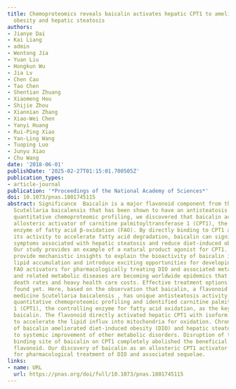 ```yaml
---
title: Chemoproteomics reveals baicalin activates hepatic CPT1 to ameliorate diet-induced
  obesity and hepatic steatosis
authors:
- Jianye Dai
- Kai Liang
- admin
- Wentong Jia
- Yuan Liu
- Hongkun Wu
- Jia Lv
- Chen Cao
- Tao Chen
- Shentian Zhuang
- Xiaomeng Hou
- Shijie Zhou
- Xiannian Zhang
- Xiao-Wei Chen
- Yanyi Huang
- Rui-Ping Xiao
- Yan-Ling Wang
- Tuoping Luo
- Junyu Xiao
- Chu Wang
date: '2018-06-01'
publishDate: '2025-02-27T01:15:01.700505Z'
publication_types:
- article-journal
publication: '*Proceedings of the National Academy of Sciences*'
doi: 10.1073/pnas.1801745115
abstract: Significance  Baicalin is a major flavonoid component from the herbal medicine
  Scutellaria baicalensis that has been shown to have an antisteatosis effect. Through
  quantitative chemoproteomic profiling, we discovered that baicalin acts as a natural
  allosteric activator of carnitine palmitoyltransferase 1 (CPT1), the rate-limiting
  enzyme of fatty acid β-oxidation (FAO). By directly binding to CPT1 and activating
  its activity to accelerate fatty acid degradation, baicalin can significantly ameliorate
  symptoms associated with hepatic steatosis and reduce diet-induced obesity (DIO).
  Our study provides an example of a natural product agonist for CPT1. The results
  provide mechanistic insights to explain the bioactivity of baicalin in reducing
  lipid accumulation and introduce exciting opportunities for developing novel flavonoid-based
  FAO activators for pharmacologically treating DIO and associated metabolic disorders.  ,   Obesity
  and related metabolic diseases are becoming worldwide epidemics that lead to increased
  death rates and heavy health care costs. Effective treatment options have not been
  found yet. Here, based on the observation that baicalin, a flavonoid from the herbal
  medicine Scutellaria baicalensis , has unique antisteatosis activity, we performed
  quantitative chemoproteomic profiling and identified carnitine palmitoyltransferase
  1 (CPT1), the controlling enzyme for fatty acid oxidation, as the key target of
  baicalin. The flavonoid directly activated hepatic CPT1 with isoform selectivity
  to accelerate the lipid influx into mitochondria for oxidation. Chronic treatment
  of baicalin ameliorated diet-induced obesity (DIO) and hepatic steatosis and led
  to systemic improvement of other metabolic disorders. Disruption of the predicted
  binding site of baicalin on CPT1 completely abolished the beneficial effect of the
  flavonoid. Our discovery of baicalin as an allosteric CPT1 activator opens new opportunities
  for pharmacological treatment of DIO and associated sequelae.
links:
- name: URL
  url: https://pnas.org/doi/full/10.1073/pnas.1801745115
---
```

